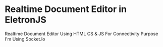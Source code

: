 # Realtime Document Editor in EletronJS
Realtime Document Editor Using HTML CS & JS 
For Connectivity Purpose I'm Using Socket.Io
